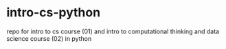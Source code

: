 # intro-cs-python
repo for intro to cs course (01) and intro to computational thinking and data science course (02) in python
